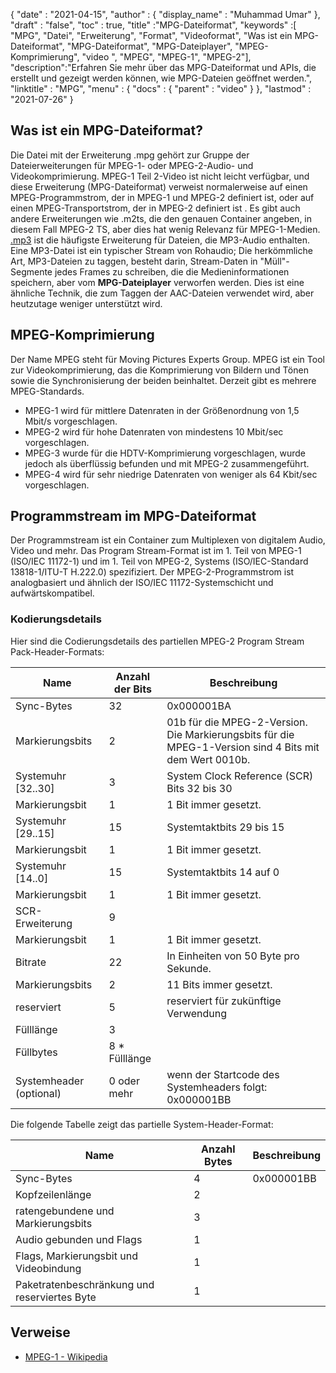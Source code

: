 {
  "date" : "2021-04-15",
  "author" : {
    "display_name" : "Muhammad Umar"
},
  "draft" : "false",
  "toc" : true,
  "title" :"MPG-Dateiformat",
  "keywords" :[ "MPG", "Datei", "Erweiterung", "Format", "Videoformat", "Was ist ein MPG-Dateiformat", "MPG-Dateiformat", "MPG-Dateiplayer", "MPEG-Komprimierung", "video ", "MPEG", "MPEG-1", "MPEG-2"],
  "description":"Erfahren Sie mehr über das MPG-Dateiformat und APIs, die erstellt und gezeigt werden können, wie MPG-Dateien geöffnet werden.",
  "linktitle" : "MPG",
  "menu" : {
    "docs" : {
      "parent" : "video"
}
},
  "lastmod" : "2021-07-26"
}

## Was ist ein MPG-Dateiformat? ##

Die Datei mit der Erweiterung .mpg gehört zur Gruppe der Dateierweiterungen für MPEG-1- oder MPEG-2-Audio- und Videokomprimierung. MPEG-1 Teil 2-Video ist nicht leicht verfügbar, und diese Erweiterung (MPG-Dateiformat) verweist normalerweise auf einen MPEG-Programmstrom, der in MPEG-1 und MPEG-2 definiert ist, oder auf einen MPEG-Transportstrom, der in MPEG-2 definiert ist . Es gibt auch andere Erweiterungen wie .m2ts, die den genauen Container angeben, in diesem Fall MPEG-2 TS, aber dies hat wenig Relevanz für MPEG-1-Medien. [.mp3](/audio/mp3/) ist die häufigste Erweiterung für Dateien, die MP3-Audio enthalten. Eine MP3-Datei ist ein typischer Stream von Rohaudio; Die herkömmliche Art, MP3-Dateien zu taggen, besteht darin, Stream-Daten in "Müll"-Segmente jedes Frames zu schreiben, die die Medieninformationen speichern, aber vom **MPG-Dateiplayer** verworfen werden. Dies ist eine ähnliche Technik, die zum Taggen der AAC-Dateien verwendet wird, aber heutzutage weniger unterstützt wird.

## MPEG-Komprimierung ##

Der Name MPEG steht für Moving Pictures Experts Group. MPEG ist ein Tool zur Videokomprimierung, das die Komprimierung von Bildern und Tönen sowie die Synchronisierung der beiden beinhaltet.
Derzeit gibt es mehrere MPEG-Standards.

- MPEG-1 wird für mittlere Datenraten in der Größenordnung von 1,5 Mbit/s vorgeschlagen.
- MPEG-2 wird für hohe Datenraten von mindestens 10 Mbit/sec vorgeschlagen.
- MPEG-3 wurde für die HDTV-Komprimierung vorgeschlagen, wurde jedoch als überflüssig befunden und mit MPEG-2 zusammengeführt.
- MPEG-4 wird für sehr niedrige Datenraten von weniger als 64 Kbit/sec vorgeschlagen.


## Programmstream im MPG-Dateiformat ##

Der Programmstream ist ein Container zum Multiplexen von digitalem Audio, Video und mehr. Das Program Stream-Format ist im 1. Teil von MPEG-1 (ISO/IEC 11172-1) und im 1. Teil von MPEG-2, Systems (ISO/IEC-Standard 13818-1/ITU-T H.222.0) spezifiziert. Der MPEG-2-Programmstrom ist analogbasiert und ähnlich der ISO/IEC 11172-Systemschicht und aufwärtskompatibel.

### Kodierungsdetails ###

Hier sind die Codierungsdetails des partiellen MPEG-2 Program Stream Pack-Header-Formats:

| Name | Anzahl der Bits | Beschreibung |
---|---|---|
| Sync-Bytes | 32 | 0x000001BA |
| Markierungsbits | 2 | 01b für die MPEG-2-Version. Die Markierungsbits für die MPEG-1-Version sind 4 Bits mit dem Wert 0010b. |
| Systemuhr [32..30] | 3 | System Clock Reference (SCR) Bits 32 bis 30 |
| Markierungsbit | 1 | 1 Bit immer gesetzt. |
| Systemuhr [29..15] | 15 | Systemtaktbits 29 bis 15 |
| Markierungsbit | 1 | 1 Bit immer gesetzt. |
| Systemuhr [14..0] | 15 | Systemtaktbits 14 auf 0 |
| Markierungsbit | 1 | 1 Bit immer gesetzt. |
| SCR-Erweiterung | 9 | |
| Markierungsbit | 1 | 1 Bit immer gesetzt. |
| Bitrate | 22 | In Einheiten von 50 Byte pro Sekunde. |
| Markierungsbits | 2 | 11 Bits immer gesetzt. |
| reserviert | 5 | reserviert für zukünftige Verwendung |
| Fülllänge | 3 | |
| Füllbytes | 8 * Fülllänge | |
| Systemheader (optional) | 0 oder mehr | wenn der Startcode des Systemheaders folgt: 0x000001BB |

Die folgende Tabelle zeigt das partielle System-Header-Format:

| Name | Anzahl Bytes | Beschreibung |
---|---|---|
| Sync-Bytes | 4 | 0x000001BB |
| Kopfzeilenlänge | 2 | |
| ratengebundene und Markierungsbits | 3 | |
| Audio gebunden und Flags | 1 | |
| Flags, Markierungsbit und Videobindung | 1 | |
| Paketratenbeschränkung und reserviertes Byte | 1 | |


## Verweise ##

- [MPEG-1 - Wikipedia](https://en.wikipedia.org/wiki/MPEG-1)



